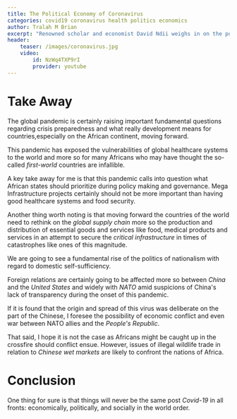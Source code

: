 ```yaml
---
title: The Political Economy of Coronavirus
categories: covid19 coronavirus health politics economics
author: Tralah M Brian
excerpt: "Renowned scholar and economist David Ndii weighs in on the political economy of the pandemic and life after the virus and matters development moving forward."
header:
    teaser: /images/coronavirus.jpg
    video:
        id: NzWq4TXP9rI
        provider: youtube
---
```


# Take Away
The global pandemic is certainly raising important fundamental questions regarding crisis preparedness and what really development means for countries,especially on the  African continent, moving forward.

This pandemic has exposed the vulnerabilities of global healthcare systems to the world and more so for many Africans who may have thought the so-called *first-world* countries are infallible.

A key take away for me is that this pandemic calls into question what African states should prioritize during policy making and governance. Mega Infrastructure projects certainly should not be more important than having good healthcare systems and food security.

Another thing worth noting is that moving forward the countries of the world need to rethink on the *global* *supply* *chain* more so the production and distribution of essential goods and services like food, medical products and services in an attempt to secure the *critical* *infrastructure* in times of catastrophes like ones of this magnitude.

We are going to see a fundamental rise of the politics of nationalism with regard to  domestic self-sufficiency.

Foreign relations are certainly going to be affected more so between *China* and the *United* *States* and widely with *NATO* amid suspicions of China's lack of transparency during the onset of this pandemic.

If it is found that the origin and spread of this virus was deliberate on the part of the Chinese, I foresee the possibility of economic conflict and even war between NATO allies and the *People's* *Republic*.

That said, I hope it is not the case as Africans might be caught up in the crossfire should conflict ensue.
However, issues of illegal wildlife trade in relation to *Chinese* *wet* *markets* are likely to confront the nations of Africa.

# Conclusion
One thing for sure is that things will never be the same post *Covid-19* in all fronts: economically, politically, and socially in the world order.

